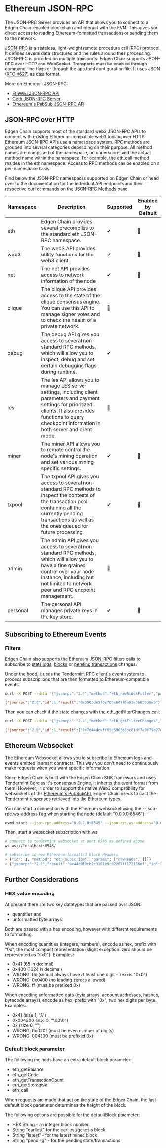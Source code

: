 # Ethereum JSON-RPC

The JSON-PRC Server provides an API that allows you to connect to a Edgen Chain-enabled blockchain and interact with the EVM. This gives you direct access to reading Ethereum-formatted transactions or sending them to the network.

[JSON-RPC](https://www.jsonrpc.org/specification) is a stateless, light-weight remote procedure call (RPC) protocol. It defines several data structures and the rules around their processing. JSON-RPC is provided on multiple transports. Edgen Chain supports JSON-RPC over HTTP and WebSocket. Transports must be enabled through command-line flags or through the app.toml configuration file. It uses JSON ([RFC 4627](https://www.ietf.org/rfc/rfc4627.txt)) as data format.

More on Ethereum JSON-RPC:

- [EthWiki JSON-RPC API](https://ethereum.org/en/)
- [Geth JSON-RPC Server](https://geth.ethereum.org/docs/interacting-with-geth/rpc)
- [Ethereum's PubSub JSON-RPC API](https://geth.ethereum.org/docs/interacting-with-geth/rpc/pubsub)

## JSON-RPC over HTTP

Edgen Chain supports most of the standard web3 JSON-RPC APIs to connect with existing Ethereum-compatible web3 tooling over HTTP. Ethereum JSON-RPC APIs use a namespace system. RPC methods are grouped into several categories depending on their purpose. All method names are composed of the namespace, an underscore, and the actual method name within the namespace. For example, the eth_call method resides in the eth namespace. Access to RPC methods can be enabled on a per-namespace basis.

Find below the JSON-RPC namespaces supported on Edgen Chain or head over to the documentation for the individual API endpoints and their respective curl commands on the [JSON-RPC Methods](/docs/evm/api/methods) page.

| Namespace | Description | Supported | Enabled by Default |
|-----------|-------------|-----------|-------------------|
| eth | Edgen Chain provides several precompiles to the standard eth JSON-RPC namespace. | ✔ | 🚫 |
| web3 | The web3 API provides utility functions for the web3 client. | ✔ | 🚫 |
| net | The net API provides access to network information of the node | ✔ | 🚫 |
| clique | The clique API provides access to the state of the clique consensus engine. You can use this API to manage signer votes and to check the health of a private network. | 🚫 | |
| debug | The debug API gives you access to several non-standard RPC methods, which will allow you to inspect, debug and set certain debugging flags during runtime. | ✔ | |
| les | The les API allows you to manage LES server settings, including client parameters and payment settings for prioritized clients. It also provides functions to query checkpoint information in both server and client mode. | 🚫 | |
| miner | The miner API allows you to remote control the node's mining operation and set various mining specific settings. | ✔ | 🚫 |
| txpool | The txpool API gives you access to several non-standard RPC methods to inspect the contents of the transaction pool containing all the currently pending transactions as well as the ones queued for future processing. | ✔ | 🚫 |
| admin | The admin API gives you access to several non-standard RPC methods, which will allow you to have a fine grained control over your node instance, including but not limited to network peer and RPC endpoint management. | 🚫 | |
| personal | The personal API manages private keys in the key store. | ✔ | 🚫 |

## Subscribing to Ethereum Events

### Filters

Edgen Chain also supports the Ethereum [JSON-RPC](/docs/evm/api/methods) filters calls to subscribe to [state logs](https://ethereum.org/en/#eth_newfilter), [blocks](https://ethereum.org/en/#eth_newblockfilter) or [pending transactions](https://ethereum.org/en/#eth_newpendingtransactionfilter) changes.

Under the hood, it uses the Tendermint RPC client's event system to process subscriptions that are then formatted to Ethereum-compatible events.

```bash
curl -X POST --data '{"jsonrpc":"2.0","method":"eth_newBlockFilter","params":[],"id":1}' -H "Content-Type: application/json" http://localhost:8545
```

```json
{"jsonrpc":"2.0","id":1,"result":"0x3503de5f0c766c68f78a03a3b05036a5"}
```

Then you can check if the state changes with the eth_getFilterChanges call:

```bash
curl -X POST --data '{"jsonrpc":"2.0","method":"eth_getFilterChanges","params":["0x3503de5f0c766c68f78a03a3b05036a5"],"id":1}' -H "Content-Type: application/json" http://localhost:8545
```

```json
{"jsonrpc":"2.0","id":1,"result":["0x7d44dceff05d5963b5bc81df7e9f79b27e777b0a03a6feca09f3447b99c6fa71","0x3961e4050c27ce0145d375255b3cb829a5b4e795ac475c05a219b3733723d376","0xd7a497f95167d63e6feca70f344d9f6e843d097b62729b8f43bdcd5febf142ab","0x55d80a4ba6ef54f2a8c0b99589d017b810ed13a1fda6a111e1b87725bc8ceb0e","0x9e8b92c17280dd05f2562af6eea3285181c562ebf41fc758527d4c30364bcbc4","0x7353a4b9d6b35c9eafeccaf9722dd293c46ae2ffd4093b2367165c3620a0c7c9","0x026d91bda61c8789c59632c349b38fd7e7557e6b598b94879654a644cfa75f30","0x73e3245d4ddc3bba48fa67633f9993c6e11728a36401fa1206437f8be94ef1d3"]}
```

## Ethereum Websocket

The Ethereum Websocket allows you to subscribe to Ethereum logs and events emitted in smart contracts. This way you don't need to continuously make requests when you want specific information.

Since Edgen Chain is built with the Edgen Chain SDK framework and uses Tendermint Core as it's consensus Engine, it inherits the event format from them. However, in order to support the native Web3 compatibility for websockets of the [Ethereum's PubSubAPI](https://geth.ethereum.org/docs/interacting-with-geth/rpc/pubsub), Edgen Chain needs to cast the Tendermint responses retrieved into the Ethereum types.

You can start a connection with the Ethereum websocket using the --json-rpc.ws-address flag when starting the node (default "0.0.0.0:8546"):

```bash
evmd start --json-rpc.address="0.0.0.0:8545" --json-rpc.ws-address="0.0.0.0:8546" --json-rpc.api="eth,web3,net,txpool,debug" --json-rpc.enable
```

Then, start a websocket subscription with ws

```bash
# connect to tendermint websocket at port 8546 as defined above
ws ws://localhost:8546/

# subscribe to new Ethereum-formatted block Headers
> {"id": 1, "method": "eth_subscribe", "params": ["newHeads", {}]}
< {"jsonrpc":"2.0","result":"0x44e010cb2c3161e9c02207ff172166ef","id":1}
```

## Further Considerations

### HEX value encoding

At present there are two key datatypes that are passed over JSON:

- quantities and
- unformatted byte arrays.

Both are passed with a hex encoding, however with different requirements to formatting.

When encoding quantities (integers, numbers), encode as hex, prefix with "0x", the most compact representation (slight exception: zero should be represented as "0x0"). Examples:

- 0x41 (65 in decimal)
- 0x400 (1024 in decimal)
- WRONG: 0x (should always have at least one digit - zero is "0x0")
- WRONG: 0x0400 (no leading zeroes allowed)
- WRONG: ff (must be prefixed 0x)

When encoding unformatted data (byte arrays, account addresses, hashes, bytecode arrays), encode as hex, prefix with "0x", two hex digits per byte. Examples:

- 0x41 (size 1, "A")
- 0x004200 (size 3, "\0B\0")
- 0x (size 0, "")
- WRONG: 0xf0f0f (must be even number of digits)
- WRONG: 004200 (must be prefixed 0x)

### Default block parameter

The following methods have an extra default block parameter:

- eth_getBalance
- eth_getCode
- eth_getTransactionCount
- eth_getStorageAt
- eth_call

When requests are made that act on the state of the Edgen Chain, the last default block parameter determines the height of the block.

The following options are possible for the defaultBlock parameter:

- HEX String - an integer block number
- String "earliest" for the earliest/genesis block
- String "latest" - for the latest mined block
- String "pending" - for the pending state/transactions